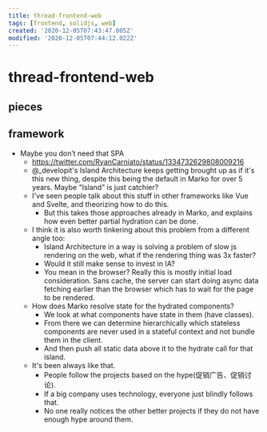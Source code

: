 ```yaml
---
title: thread-frontend-web
tags: [frontend, solidjs, web]
created: '2020-12-05T07:43:47.005Z'
modified: '2020-12-05T07:44:12.022Z'
---
```


# thread-frontend-web

## pieces

## framework

- Maybe you don’t need that SPA
  - https://twitter.com/RyanCarniato/status/1334732629808009216
  - @_developit's Island Architecture keeps getting brought up as if it's this new thing, despite this being the default in Marko for over 5 years.  Maybe "Island" is just catchier?
  - I've seen people talk about this stuff in other frameworks like Vue and Svelte, and theorizing how to do this. 
    - But this takes those approaches already in Marko, and explains how even better partial hydration can be done.
  - I think it is also worth tinkering about this problem from a different angle too: 
    - Island Architecture in a way is solving a problem of slow js rendering on the web, what if the rendering thing was 3x faster? 
    - Would it still make sense to invest in IA?
    - You mean in the browser? Really this is mostly initial load consideration. Sans cache, the server can start doing async data fetching earlier than the browser which has to wait for the page to be rendered.
  - How does Marko resolve state for the hydrated components?
    - We look at what components have state in them (have classes). 
    - From there we can determine hierarchically which stateless components are never used in a stateful context and not bundle them in the client. 
    - And then push all static data above it to the hydrate call for that island.
  - It's been always like that. 
    - People follow the projects based on the hype(促销广告、促销讨论). 
    - If a big company uses technology, everyone just blindly follows that. 
    - No one really notices the other better projects if they do not have enough hype around them.
